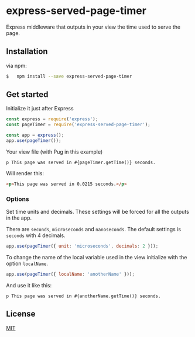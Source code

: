 # express-served-page-timer

Express middleware that outputs in your view the time used to serve the page.

## Installation

via npm:
```bash
$   npm install --save express-served-page-timer
```

## Get started

Initialize it just after Express

```js
const express = require('express');
const pageTimer = require('express-served-page-timer');

const app = express();
app.use(pageTimer());
```

Your view file (with Pug in this example)

```pug
p This page was served in #{pageTimer.getTime()} seconds.
```
Will render this:

```html
<p>This page was served in 0.0215 seconds.</p>
```

### Options

Set time units and decimals. These settings will be forced for all the outputs in the app.

There are `seconds`, `microseconds` and `nanoseconds`. The default settings is `seconds` with 4 decimals.

```js
app.use(pageTimer({ unit: 'microseconds', decimals: 2 }));
```

To change the name of the local variable used in the view initialize with the option `localName`.

```js
app.use(pageTimer({ localName: 'anotherName' }));
```
And use it like this:

```pug
p This page was served in #{anotherName.getTime()} seconds.
```


## License

[MIT](LICENSE)
